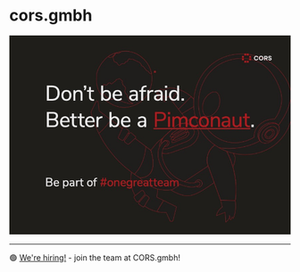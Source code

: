 # cors.gmbh
![CORS.gmbh](./cors-we-want-you-3.jpg?raw=true)

***

🟢 [We're hiring!](https://cors.gmbh/jobs) - join the team at CORS.gmbh!
